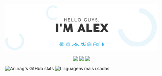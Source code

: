
<p align="center">
    <img src="https://github.com/4lex-passos/4lex-passos/blob/main/README-HEADER.png" />
</p>

<p align="center">
  <a href="https://www.linkedin.com/in/alex-passos-dev/">
    <img src="https://img.shields.io/static/v1?label=LinkedIn&message=view&color=0A66C2&style=for-the-badge&logo=LinkedIn"/>
  </a>
  
  <a href="mailto:alex.passos.dev@gmail.com">
    <img src="https://img.shields.io/static/v1?label=E-mail&message=send&color=EA4335&style=for-the-badge&logo=Gmail"/>
  </a>
    
  <a href="https://github.com/4lex-passos?tab=repositories">
    <img src="https://img.shields.io/static/v1?label=GitHub&message=Repos&color=181717&style=for-the-badge&logo=GitHub"/>
  </a>
</p>

![Anurag's GitHub stats](https://github-readme-stats.vercel.app/api?username=4lex-passos&show_icons=true)
![Linguagens  mais usadas](https://github-readme-stats.vercel.app/api/top-langs/?username=4lex-passos&show_icons=true&layout=compact)



